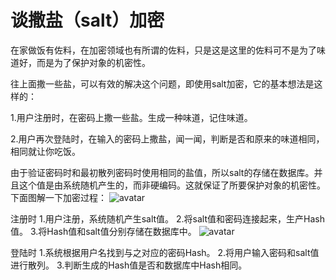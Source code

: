 谈撒盐（salt）加密
==================

在家做饭有佐料，在加密领域也有所谓的佐料，只是这是这里的佐料可不是为了味道好，而是为了保护对象的机密性。

往上面撒一些盐，可以有效的解决这个问题，即使用salt加密，它的基本想法是这样的：

1.用户注册时，在密码上撒一些盐。生成一种味道，记住味道。

2.用户再次登陆时，在输入的密码上撒盐，闻一闻，判断是否和原来的味道相同，相同就让你吃饭。

由于验证密码时和最初散列密码时使用相同的盐值，所以salt的存储在数据库。并且这个值是由系统随机产生的，而非硬编码。这就保证了所要保护对象的机密性。 
下面图解一下加密过程： 
![avatar](study/pic/加盐加密1.gif)

注册时
1.用户注册，系统随机产生salt值。 
2.将salt值和密码连接起来，生产Hash值。 
3.将Hash值和salt值分别存储在数据库中。 
![avatar](study/pic/加盐加密2.gif)

登陆时
1.系统根据用户名找到与之对应的密码Hash。 
2.将用户输入密码和salt值进行散列。 
3.判断生成的Hash值是否和数据库中Hash相同。











